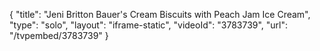 {
    "title": "Jeni Britton Bauer's Cream Biscuits with Peach Jam Ice Cream",
    "type": "solo",
    "layout": "iframe-static",
    "videoId": "3783739",
    "url": "\/tvpembed\/3783739"
}